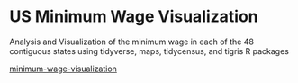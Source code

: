 # US Minimum Wage Visualization 

Analysis and Visualization of the minimum wage in each of the 48 contiguous states using tidyverse, maps, tidycensus, and tigris R packages 


[minimum-wage-visualization](https://github.com/ericcheung1/Academic-Projects/blob/main/minimum-wage-visualization/US_Minimum_wage.png?raw=true)
